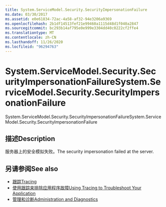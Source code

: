 ```yaml
---
title: System.ServiceModel.Security.SecurityImpersonationFailure
ms.date: 03/30/2017
ms.assetid: e0e61834-72ac-4a58-af32-94e3206a9369
ms.openlocfilehash: 2b1df14513fef21e99460a1115d48d1f040a2847
ms.sourcegitcommit: bc293b14af795e0e999e3304dd40c0222cf2ffe4
ms.translationtype: MT
ms.contentlocale: zh-CN
ms.lasthandoff: 11/26/2020
ms.locfileid: "96294763"
---
```

# <a name="systemservicemodelsecuritysecurityimpersonationfailure"></a><span data-ttu-id="e7171-102">System.ServiceModel.Security.SecurityImpersonationFailure</span><span class="sxs-lookup"><span data-stu-id="e7171-102">System.ServiceModel.Security.SecurityImpersonationFailure</span></span>

<span data-ttu-id="e7171-103">System.ServiceModel.Security.SecurityImpersonationFailure</span><span class="sxs-lookup"><span data-stu-id="e7171-103">System.ServiceModel.Security.SecurityImpersonationFailure</span></span>  
  
## <a name="description"></a><span data-ttu-id="e7171-104">描述</span><span class="sxs-lookup"><span data-stu-id="e7171-104">Description</span></span>  

 <span data-ttu-id="e7171-105">服务器上的安全模拟失败。</span><span class="sxs-lookup"><span data-stu-id="e7171-105">The security impersonation failed at the server.</span></span>  
  
## <a name="see-also"></a><span data-ttu-id="e7171-106">另请参阅</span><span class="sxs-lookup"><span data-stu-id="e7171-106">See also</span></span>

- [<span data-ttu-id="e7171-107">跟踪</span><span class="sxs-lookup"><span data-stu-id="e7171-107">Tracing</span></span>](index.md)
- [<span data-ttu-id="e7171-108">使用跟踪来排除应用程序故障</span><span class="sxs-lookup"><span data-stu-id="e7171-108">Using Tracing to Troubleshoot Your Application</span></span>](using-tracing-to-troubleshoot-your-application.md)
- [<span data-ttu-id="e7171-109">管理和诊断</span><span class="sxs-lookup"><span data-stu-id="e7171-109">Administration and Diagnostics</span></span>](../index.md)
